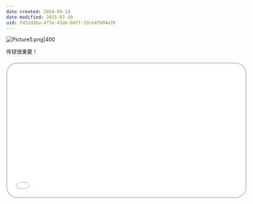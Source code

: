 ```yaml
---
date created: 2024-04-14
date modified: 2025-07-10
uid: fd52ddba-473e-41de-bdff-33ce4f994a70
---
```


![Picture5.png|400](https://imagehosting4picgo.oss-cn-beijing.aliyuncs.com/imagehosting/fix-dir%2Fliuyishou%2Ftmp%2F2024%2F04%2F14%2F23-00-26-c11d0b41ad7549e14d5e4d92ee1f7741-Picture5-44b335.png?x-oss-process=image/resize,l_400)

传球很重要！

<!-- more -->
<iframe src="//player.bilibili.com/player.html?aid=728569282&bvid=BV1mS4y177CH&cid=775737418&p=1" scrolling="no" border="0" frameborder="no" framespacing="0" allowfullscreen="true" style="border-radius: 30px; overflow: hidden; border: 3px solid #ccc; width: 640px; height: 360px; display: block; margin: 20px auto; aspect-ratio: 16 / 9;" ></iframe>
